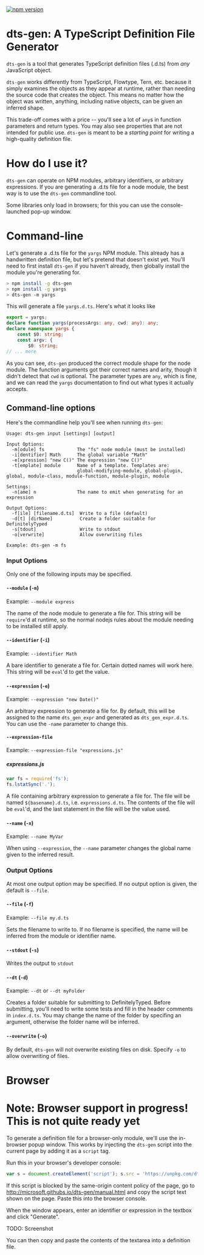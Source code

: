 [![npm version](https://badge.fury.io/js/dts-gen.svg)](https://badge.fury.io/js/dts-gen)

# dts-gen: A TypeScript Definition File Generator

`dts-gen` is a tool that generates TypeScript definition files (.d.ts) from *any* JavaScript object.

`dts-gen` works differently from TypeScript, Flowtype, Tern, etc. because it simply examines the objects as they appear at runtime, rather than needing the source code that creates the object.
This means no matter how the object was written, anything, including native objects, can be given an inferred shape.

This trade-off comes with a price -- you'll see a lot of `any`s in function parameters and return types.
You may also see properties that are not intended for public use.
`dts-gen` is meant to be a *starting point* for writing a high-quality definition file.

# How do I use it?

`dts-gen` can operate on NPM modules, arbitrary identifiers, or arbitrary expressions.
If you are generating a .d.ts file for a node module, the best way is to use the `dts-gen` commandline tool.

Some libraries only load in browsers; for this you can use the console-launched pop-up window.

# Command-line

Let's generate a .d.ts file for the `yargs` NPM module.
This already has a handwritten definition file, but let's pretend that doesn't exist yet.
You'll need to first install `dts-gen` if you haven't already, then globally install the module you're generating for.

```sh
> npm install -g dts-gen
> npm install -g yargs
> dts-gen -m yargs
```
This will generate a file `yargs.d.ts`.
Here's what it looks like
```ts
export = yargs;
declare function yargs(processArgs: any, cwd: any): any;
declare namespace yargs {
    const $0: string;
    const argv: {
        $0: string;
// ... more
```
As you can see, `dts-gen` produced the correct module shape for the node module.
The function arguments got their correct names and arity, though it didn't detect that `cwd` is optional.
The parameter types are `any`, which is fine, and we can read the `yargs` documentation to find out what types it actually accepts.

## Command-line options

Here's the commandline help you'll see when running `dts-gen`:
```
Usage: dts-gen input [settings] [output]

Input Options:
  -m[odule] fs            The "fs" node module (must be installed)
  -i[dentifier] Math      The global variable "Math"
  -e[xpression] "new C()" The expression "new C()"
  -t[emplate] module      Name of a template. Templates are:
                          global-modifying-module, global-plugin, global, module-class, module-function, module-plugin, module

Settings:
  -n[ame] n               The name to emit when generating for an expression

Output Options:
  -f[ile] [filename.d.ts]  Write to a file (default)
  -d[t] [dirName]          Create a folder suitable for DefinitelyTyped
  -s[tdout]                Write to stdout
  -o[verwrite]             Allow overwriting files

Example: dts-gen -m fs
```

### Input Options

Only one of the following inputs may be specified.

#### `--module` (`-m`)

Example: `--module express`

The name of the node module to generate a file for.
This string will be `require`'d at runtime, so the normal nodejs rules about the module needing to be installed still apply.

#### `--identifier` (`-i`)

Example: `--identifier Math`

A bare identifier to generate a file for.
Certain dotted names will work here.
This string will be `eval`'d to get the value.

#### `--expression` (`-e`)

Example: `--expression "new Date()"`

An arbitrary expression to generate a file for.
By default, this will be assigned to the name `dts_gen_expr` and generated as `dts_gen_expr.d.ts`.
You can use the `-name` parameter to change this.

#### `--expression-file`

Example: `--expression-file "expressions.js"`
##### expressions.js
```js
var fs = require('fs');
fs.lstatSync('.');
```

A file containing arbitrary expression to generate a file for.
The file will be named `${basename}.d.ts`, i.e. `expressions.d.ts`.
The contents of the file will be `eval`'d, and the last statement in the file will be the value used.

#### `--name` (`-n`)

Example: `--name MyVar`

When using `--expression`, the `--name` parameter changes the global name given to the inferred result.

### Output Options

At most one output option may be specified.
If no output option is given, the default is `--file`.

#### `--file` (`-f`) 

Example: `--file my.d.ts`

Sets the filename to write to.
If no filename is specified, the name will be inferred from the module or identifier name.

#### `--stdout` (`-s`)

Writes the output to `stdout`

#### `--dt` (`-d`)

Example: `--dt` or `--dt myFolder`

Creates a folder suitable for submitting to DefinitelyTyped.
Before submitting, you'll need to write some tests and fill in the header comments in `index.d.ts`.
You may change the name of the folder by specifing an argument, otherwise the folder name will be inferred.

#### `--overwrite` (`-o`)

By default, `dts-gen` will not overwrite existing files on disk.
Specify `-o` to allow overwriting of files.

# Browser

# Note: Browser support in progress! This is not quite ready yet

To generate a definition file for a browser-only module, we'll use the in-browser popup window.
This works by injecting the `dts-gen` script into the current page by adding it as a `script` tag.

Run this in your browser's developer console:
```js
var s = document.createElement('script'); s.src = 'https://unpkg.com/dts-gen/bin/browser-bundle.js'; document.body.appendChild(s);
```
If this script is blocked by the same-origin content policy of the page, go to http://microsoft.githubs.io/dts-gen/manual.html
and copy the script text shown on the page.
Paste this into the browser console.

When the window appears, enter an identifier or expression in the textbox and click "Generate".

TODO: Screenshot

You can then copy and paste the contents of the textarea into a definition file.
